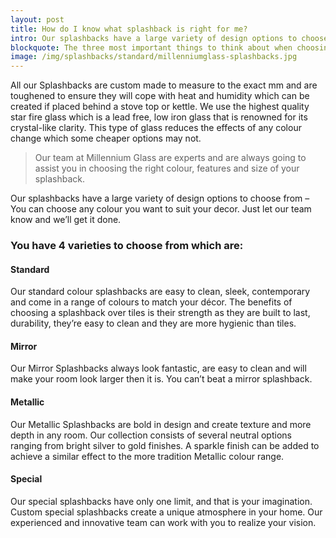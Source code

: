 ```yaml
---
layout: post
title: How do I know what splashback is right for me? 
intro: Our splashbacks have a large variety of design options to choose from and our team can assist you in choosing the right colour, features and size of your splashback.
blockquote: The three most important things to think about when choosing the right splashback for you are Design, Quality and Fit .
image: /img/splashbacks/standard/millenniumglass-splashbacks.jpg
---
```

All our Splashbacks are custom made to measure to the exact mm and are toughened to ensure they will cope with heat and humidity which can be created if placed behind a stove top or kettle. We use the highest quality star fire glass which is a lead free, low iron glass that is renowned for its crystal-like clarity. This type of glass reduces the effects of any colour change which some cheaper options may not. 

> Our team at Millennium Glass are experts and are always going to assist you in choosing the right colour, features and size of your splashback.

Our splashbacks have a large variety of design options to choose from – You can choose any colour you want to suit your decor. Just let our team know and we’ll get it done.

### You have 4 varieties to choose from which are:

#### Standard
Our standard colour splashbacks are easy to clean, sleek, contemporary and come in a range of colours to match your décor. The benefits of choosing a splashback over tiles is their strength as they are built to last, durability, they’re easy to clean and they are more hygienic than tiles.

#### Mirror 
Our Mirror Splashbacks always look fantastic, are easy to clean and will make your room look larger then it is. You can’t beat a mirror splashback.

#### Metallic 
Our Metallic Splashbacks are bold in design and create texture and more depth in any room. Our collection consists of several neutral options ranging from bright silver to gold finishes. A sparkle finish can be added to achieve a similar effect to the more tradition Metallic colour range.

#### Special 
Our special splashbacks have only one limit, and that is your imagination. Custom special splashbacks create a unique atmosphere in your home. Our experienced and innovative team can work with you to realize your vision.

                        